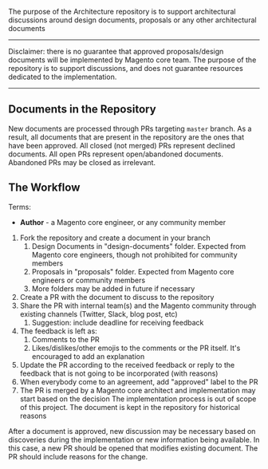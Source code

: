 The purpose of the Architecture repository is to support architectural discussions around design documents, proposals or any other architectural documents

---

Disclaimer: there is no guarantee that approved proposals/design documents will be implemented by Magento core team. The purpose of the repository is to support discussions, and does not guarantee resources dedicated to the implementation.

---

## Documents in the Repository

New documents are processed through PRs targeting `master` branch.
As a result, all documents that are present in the repository are the ones that have been approved.
All closed (not merged) PRs represent declined documents.
All open PRs represent open/abandoned documents. Abandoned PRs may be closed as irrelevant.

## The Workflow

Terms:
* **Author** - a Magento core engineer, or any community member

1. Fork the repository and create a document in your branch
   1. Design Documents in "design-documents" folder. Expected from Magento core engineers, though not prohibited for community members
   1. Proposals in "proposals" folder. Expected from Magento core engineers or community members
   1. More folders may be added in future if necessary
1. Create a PR with the document to discuss to the repository
1. Share the PR with internal team(s) and the Magento community through existing channels (Twitter, Slack, blog post, etc)
   1. Suggestion: include deadline for receiving feedback
1. The feedback is left as:
   1. Comments to the PR
   1. Likes/dislikes/other emojis to the comments or the PR itself. It's encouraged to add an explanation
1. Update the PR according to the received feedback or reply to the feedback that is not going to be incorporated (with reasons)
1. When everybody come to an agreement, add "approved" label to the PR
1. The PR is merged by a Magento core architect and implementation may start based on the decision
The implementation process is out of scope of this project. The document is kept in the repository for historical reasons

After a document is approved, new discussion may be necessary based on discoveries during the implementation or new information being available.
In this case, a new PR should be opened that modifies existing document. The PR should include reasons for the change.
